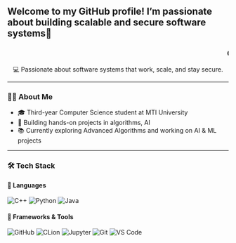 ## Welcome to my GitHub profile! I’m passionate about building scalable and secure software systems👋
<h3 align="center">
  <marquee behavior="scroll" direction="left" scrollamount="6">
    Computer Science Student | AI & Software Development Enthusiast
  </marquee>
</h3>

<p align="center">
💻 Passionate about software systems that work, scale, and stay secure.
</p>

---

### 🧑‍💻 About Me

- 🎓 Third-year Computer Science student at MTI University  
- 🧱 Building hands-on projects in algorithms, AI
- 📚 Currently exploring Advanced Algorithms and working on AI & ML projects
  

---

### 🛠️ Tech Stack

#### 🧩 Languages  
![C++](https://img.shields.io/badge/C%2B%2B-00599C?style=flat&logo=c%2B%2B&logoColor=white)
![Python](https://img.shields.io/badge/Python-3776AB?style=flat&logo=python&logoColor=white)
![Java](https://img.shields.io/badge/Java-ED8B00?style=for-the-badge&logo=java&logoColor=white)


#### 🔧 Frameworks & Tools  
![GitHub](https://img.shields.io/badge/GitHub-181717?style=flat&logo=github&logoColor=white)
![CLion](https://img.shields.io/badge/CLion-000000?style=flat&logo=clion&logoColor=white)
![Jupyter](https://img.shields.io/badge/Jupyter-F37626?style=for-the-badge&logo=jupyter&logoColor=white)
![Git](https://img.shields.io/badge/Git-F05032?style=for-the-badge&logo=git&logoColor=white)
![VS Code](https://img.shields.io/badge/VS%20Code-0078D4?style=for-the-badge&logo=visual-studio-code&logoColor=white)



